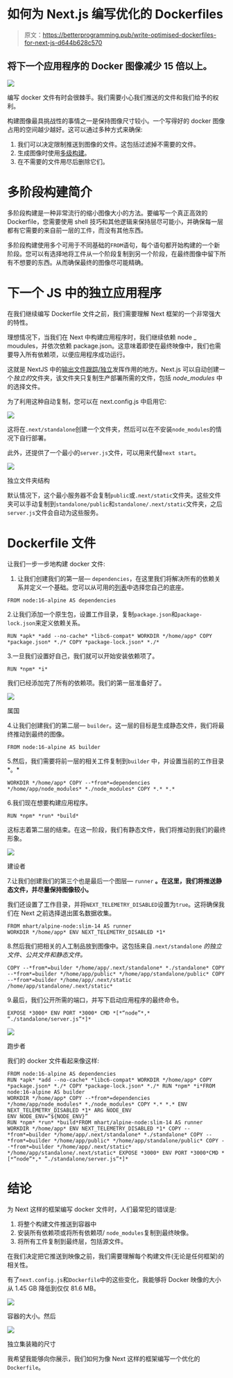 # 如何为 Next.js 编写优化的 Dockerfiles

> 原文：<https://betterprogramming.pub/write-optimised-dockerfiles-for-next-js-d644b628c570>

## 将下一个应用程序的 Docker 图像减少 15 倍以上。

![](img/6384ab220fcf390eabc62ff225b3bf4c.png)

编写 docker 文件有时会很棘手。我们需要小心我们推送的文件和我们给予的权利。

构建图像最具挑战性的事情之一是保持图像尺寸较小。一个写得好的 docker 图像占用的空间越少越好。这可以通过多种方式来确保:

1.  我们可以决定限制推送到图像的文件。这包括过滤掉不需要的文件。
2.  生成图像时使用[多级构建](https://docs.docker.com/build/building/multi-stage/)。
3.  在不需要的文件用尽后删除它们。

# 多阶段构建简介

多阶段构建是一种非常流行的缩小图像大小的方法。要编写一个真正高效的 Dockerfile，您需要使用 shell 技巧和其他逻辑来保持层尽可能小，并确保每一层都有它需要的来自前一层的工件，而没有其他东西。

多阶段构建使用多个可用于不同基础的`FROM`语句，每个语句都开始构建的一个新阶段。您可以有选择地将工件从一个阶段复制到另一个阶段，在最终图像中留下所有不想要的东西。从而确保最终的图像尽可能精确。

# 下一个 JS 中的独立应用程序

在我们继续编写 Dockerfile 文件之前，我们需要理解 Next 框架的一个非常强大的特性。

理想情况下，当我们在 Next 中构建应用程序时，我们继续依赖 node _ moudules，并依次依赖 package.json。这意味着即使在最终映像中，我们也需要导入所有依赖项，以便应用程序成功运行。

这就是 NextJS 中的[输出文件跟踪/独立](https://nextjs.org/docs/advanced-features/output-file-tracing)发挥作用的地方。Next.js 可以自动创建一个*独立的*文件夹，该文件夹只复制生产部署所需的文件，包括 *node_modules* 中的选择文件。

为了利用这种自动复制，您可以在 next.config.js 中启用它:

![](img/384a8e7d0de6fe43871f730c43981c26.png)

这将在`.next/standalone`创建一个文件夹，然后可以在不安装`node_modules`的情况下自行部署。

此外，还提供了一个最小的`server.js`文件，可以用来代替`next start`。

![](img/804db48c74dbcb0ae71c43c612703264.png)

独立文件夹结构

默认情况下，这个最小服务器不会复制`public`或`.next/static`文件夹。这些文件夹可以手动复制到`standalone/public`和`standalone/.next/static`文件夹，之后`server.js`文件会自动为这些服务。

# Dockerfile 文件

让我们一步一步地构建 docker 文件:

1.  让我们创建我们的第一层— `dependencies`，在这里我们将解决所有的依赖关系并定义一个基础。您可以从可用的[列表](https://hub.docker.com/_/node)中选择您自己的底座。

```
FROM node:16-alpine AS dependencies
```

2.让我们添加一个原生包，设置工作目录，复制`package.json`和`package-lock.json`来定义依赖关系。

```
RUN *apk* *add --no-cache* *libc6-compat* WORKDIR */home/app* COPY *package.json* *./* COPY *package-lock.json* *./*
```

3.一旦我们设置好自己，我们就可以开始安装依赖项了。

```
RUN *npm* *i*
```

我们已经添加完了所有的依赖项。我们的第一层准备好了。

![](img/d59a3b66adc46c2b21bd2814b3057083.png)

属国

4.让我们创建我们的第二层— `builder`。这一层的目标是生成静态文件，我们将最终推动到最终的图像。

```
FROM node:16-alpine AS builder
```

5.然后，我们需要将前一层的相关工件复制到`builder` 中，并设置当前的工作目录*。*

```
WORKDIR */home/app* COPY --*from*=dependencies */home/app/node_modules* *./node_modules* COPY *.* *.*
```

6.我们现在想要构建应用程序。

```
RUN *npm* *run* *build*
```

这标志着第二层的结束。在这一阶段，我们有静态文件，我们将推动到我们的最终形象。

![](img/96f1b405421657cc78dca98b89962775.png)

建设者

7.让我们创建我们的第三个也是最后一个图层— `runner` **。在这里，我们将推送静态文件，并尽量保持图像较小。**

我们还设置了工作目录，并将`NEXT_TELEMETRY_DISABLED`设置为`true`。这将确保我们在 Next 之前选择退出匿名数据收集。

```
FROM mhart/alpine-node:slim-14 AS runner
WORKDIR */home/app* ENV NEXT_TELEMETRY_DISABLED *1*
```

8.然后我们把相关的人工制品放到图像中。这包括来自`.next/standalone` *的独立文件、*公共文件和*静态文件。*

```
COPY --*from*=builder */home/app/.next/standalone* *./standalone* COPY --*from*=builder */home/app/public* */home/app/standalone/public* COPY --*from*=builder */home/app/.next/static /home/app/standalone/.next/static*
```

9.最后，我们公开所需的端口，并写下启动应用程序的最终命令。

```
EXPOSE *3000* ENV PORT *3000* CMD *[*“node”*,* “./standalone/server.js”*]*
```

![](img/c383a572c0d3e8f1724490b8768529de.png)

跑步者

我们的 docker 文件看起来像这样:

```
FROM node:16-alpine AS dependencies
RUN *apk* *add --no-cache* *libc6-compat* WORKDIR */home/app* COPY *package.json* *./* COPY *package-lock.json* *./* RUN *npm* *i*FROM node:16-alpine AS builder
WORKDIR */home/app* COPY --*from*=dependencies */home/app/node_modules* *./node_modules* COPY *.* *.* ENV NEXT_TELEMETRY_DISABLED *1* ARG NODE_ENV
ENV NODE_ENV=”${NODE_ENV}”
RUN *npm* *run* *build*FROM mhart/alpine-node:slim-14 AS runner
WORKDIR */home/app* ENV NEXT_TELEMETRY_DISABLED *1* COPY --*from*=builder */home/app/.next/standalone* *./standalone* COPY --*from*=builder */home/app/public* */home/app/standalone/public* COPY --*from*=builder */home/app/.next/static* */home/app/standalone/.next/static* EXPOSE *3000* ENV PORT *3000*CMD *[*“node”*,* “./standalone/server.js”*]*
```

# 结论

为 Next 这样的框架编写 docker 文件时，人们最常犯的错误是:

1.  将整个构建文件推送到容器中
2.  安装所有依赖项或将所有依赖项/ `node_modules`复制到最终映像。
3.  将所有工件复制到最终层，包括源文件。

在我们决定把它推送到映像之前，我们需要理解每个构建文件(无论是任何框架)的相关性。

有了`next.config.js`和`Dockerfile`中的这些变化，我能够将 Docker 映像的大小从 1.45 GB 降低到仅仅 81.6 MB。

![](img/9ad9cab73042c1a3e6ef3105b2a718f1.png)

容器的大小。然后

![](img/9ddc78a625db6d51b0615f89b0f78d53.png)

独立集装箱的尺寸

我希望我能够向你展示，我们如何为像 Next 这样的框架编写一个优化的`Dockerfile`。